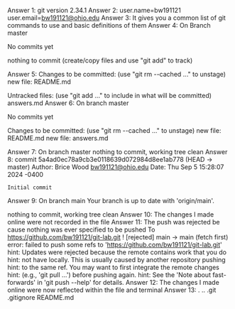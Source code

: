 Answer 1: git version 2.34.1
Answer 2: user.name=bw191121
user.email=bw191121@ohio.edu
Answer 3: It gives you a common list of git commands to use and basic definitions of them
Answer 4:
On Branch master

No commits yet

nothing to commit (create/copy files and use "git add" to track)

Answer 5:
Changes to be committed:
  (use "git rm --cached <file>..." to unstage)
	new file:   README.md

Untracked files:
  (use "git add <file>..." to include in what will be committed)
	answers.md
Answer 6:
On branch master

No commits yet

Changes to be committed:
  (use "git rm --cached <file>..." to unstage)
	new file:   README.md
	new file:   answers.md

Answer 7:
On branch master
nothing to commit, working tree clean
Answer 8:
commit 5a4ad0ec78a9cb3e0118639d072984d8ee1ab778 (HEAD -> master)
Author: Brice Wood <bw191121@ohio.edu>
Date:   Thu Sep 5 15:28:07 2024 -0400

    Initial commit
Answer 9:
On branch main
Your branch is up to date with 'origin/main'.

nothing to commit, working tree clean
Answer 10:
The changes I made online were not recorded in the file
Answer 11:
The push was rejected be cause nothing was ever specified to be pushed
To https://github.com/bw191121/git-lab.git
 ! [rejected]        main -> main (fetch first)
error: failed to push some refs to 'https://github.com/bw191121/git-lab.git'
hint: Updates were rejected because the remote contains work that you do
hint: not have locally. This is usually caused by another repository pushing
hint: to the same ref. You may want to first integrate the remote changes
hint: (e.g., 'git pull ...') before pushing again.
hint: See the 'Note about fast-forwards' in 'git push --help' for details.
Answer 12:
The changes I made online were now reflected within the file and terminal
Answer 13:
.  ..  .git  .gitignore  README.md



